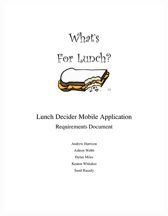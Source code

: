 <img src="https://github.com/ACHarrison32/Software-Engineering---Lunch-Decider-App/blob/main/Documentation/Requirements_Document/Requirements%20Document.pdf" width="500">
